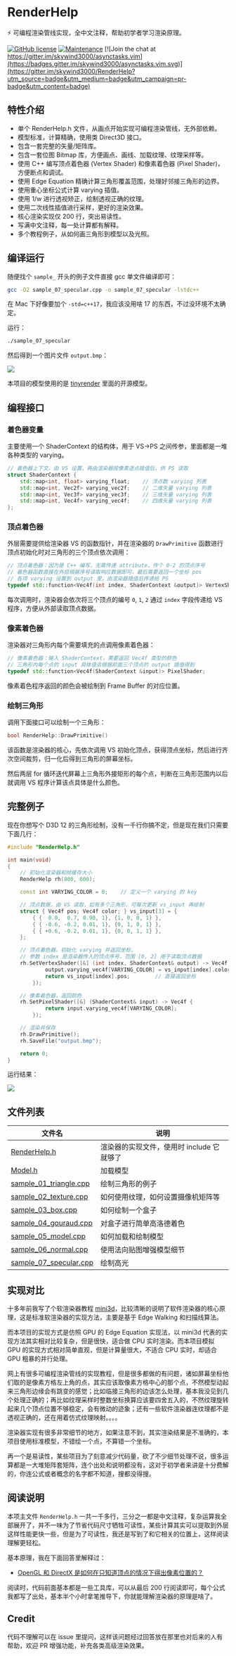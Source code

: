 # RenderHelp

:zap: 可编程渲染管线实现，全中文注释，帮助初学者学习渲染原理。

[![GitHub license](https://img.shields.io/github/license/Naereen/StrapDown.js.svg)](https://github.com/Naereen/StrapDown.js/blob/master/LICENSE) [![Maintenance](https://img.shields.io/badge/Maintained%3F-yes-green.svg)](https://GitHub.com/Naereen/StrapDown.js/graphs/commit-activity) [![Join the chat at https://gitter.im/skywind3000/asynctasks.vim](https://badges.gitter.im/skywind3000/asynctasks.vim.svg)](https://gitter.im/skywind3000/RenderHelp?utm_source=badge&utm_medium=badge&utm_campaign=pr-badge&utm_content=badge)

## 特性介绍

- 单个 RenderHelp.h 文件，从画点开始实现可编程渲染管线，无外部依赖。
- 模型标准，计算精确，使用类 Direct3D 接口。
- 包含一套完整的矢量/矩阵库。
- 包含一套位图 Bitmap 库，方便画点、画线、加载纹理、纹理采样等。
- 使用 C++ 编写顶点着色器 (Vertex Shader) 和像素着色器 (Pixel Shader)，方便断点和调试。
- 使用 Edge Equation 精确计算三角形覆盖范围，处理好邻接三角形的边界。
- 使用重心坐标公式计算 varying 插值。 
- 使用 1/w 进行透视矫正，绘制透视正确的纹理。
- 使用二次线性插值进行采样，更好的渲染效果。
- 核心渲染实现仅 200 行，突出易读性。
- 写满中文注释，每一处计算都有解释。
- 多个教程例子，从如何画三角形到模型以及光照。

## 编译运行

随便找个 `sample_` 开头的例子文件直接 gcc 单文件编译即可：

```bash
gcc -O2 sample_07_specular.cpp -o sample_07_specular -lstdc++
```

在 Mac 下好像要加个 `-std=c++17`，我应该没用啥 17 的东西，不过没环境不太确定。

运行：

```bash
./sample_07_specular
```

然后得到一个图片文件 `output.bmp`：

![](https://raw.githubusercontent.com/skywind3000/images/master/p/renderhelp/model_4_s.jpg)

本项目的模型使用的是 [tinyrender](https://github.com/ssloy/tinyrenderer) 里面的开源模型。

## 编程接口

### 着色器变量

主要使用一个 ShaderContext 的结构体，用于 VS->PS 之间传参，里面都是一堆各种类型的 varying。

```cpp
// 着色器上下文，由 VS 设置，再由渲染器按像素逐点插值后，供 PS 读取
struct ShaderContext {
    std::map<int, float> varying_float;    // 浮点数 varying 列表
    std::map<int, Vec2f> varying_vec2f;    // 二维矢量 varying 列表
    std::map<int, Vec3f> varying_vec3f;    // 三维矢量 varying 列表
    std::map<int, Vec4f> varying_vec4f;    // 四维矢量 varying 列表
};
```

### 顶点着色器

外层需要提供给渲染器 VS 的函数指针，并在渲染器的 `DrawPrimitive` 函数进行顶点初始化时对三角形的三个顶点依次调用：

```cpp
// 顶点着色器：因为是 C++ 编写，无需传递 attribute，传个 0-2 的顶点序号
// 着色器函数直接在外层根据序号读取响应数据即可，最后需要返回一个坐标 pos
// 各项 varying 设置到 output 里，由渲染器插值后传递给 PS 
typedef std::function<Vec4f(int index, ShaderContext &output)> VertexShader;
```

每次调用时，渲染器会依次将三个顶点的编号 `0`, `1`, `2` 通过 `index` 字段传递给 VS 程序，方便从外部读取顶点数据。

### 像素着色器

渲染器对三角形内每个需要填充的点调用像素着色器：

```cpp
// 像素着色器：输入 ShaderContext，需要返回 Vec4f 类型的颜色
// 三角形内每个点的 input 具体值会根据前面三个顶点的 output 插值得到
typedef std::function<Vec4f(ShaderContext &input)> PixelShader;
```

像素着色程序返回的颜色会被绘制到 Frame Buffer 的对应位置。

### 绘制三角形

调用下面接口可以绘制一个三角形：

```cpp
bool RenderHelp::DrawPrimitive()
```

该函数是渲染器的核心，先依次调用 VS 初始化顶点，获得顶点坐标，然后进行齐次空间裁剪，归一化后得到三角形的屏幕坐标。

然后两层 for 循环迭代屏幕上三角形外接矩形的每个点，判断在三角形范围内以后就调用 VS 程序计算该点具体是什么颜色。

## 完整例子

现在你想写个 D3D 12 的三角形绘制，没有一千行你搞不定，但是现在我们只需要下面几行：

```cpp
#include "RenderHelp.h"

int main(void)
{
    // 初始化渲染器和帧缓存大小
    RenderHelp rh(800, 600);

    const int VARYING_COLOR = 0;    // 定义一个 varying 的 key

    // 顶点数据，由 VS 读取，如有多个三角形，可每次更新 vs_input 再绘制
    struct { Vec4f pos; Vec4f color; } vs_input[3] = {
        { {  0.0,  0.7, 0.90, 1}, {1, 0, 0, 1} },
        { { -0.6, -0.2, 0.01, 1}, {0, 1, 0, 1} },
        { { +0.6, -0.2, 0.01, 1}, {0, 0, 1, 1} },
    };

    // 顶点着色器，初始化 varying 并返回坐标，
    // 参数 index 是渲染器传入的顶点序号，范围 [0, 2] 用于读取顶点数据
    rh.SetVertexShader([&] (int index, ShaderContext& output) -> Vec4f {
            output.varying_vec4f[VARYING_COLOR] = vs_input[index].color;
            return vs_input[index].pos;        // 直接返回坐标
        });

    // 像素着色器，返回颜色
    rh.SetPixelShader([&] (ShaderContext& input) -> Vec4f {
            return input.varying_vec4f[VARYING_COLOR];
        });

    // 渲染并保存
    rh.DrawPrimitive();
    rh.SaveFile("output.bmp");

    return 0;
}
```

运行结果：

![](https://raw.githubusercontent.com/skywind3000/images/master/p/renderhelp/sample_1.jpg)

## 文件列表

| 文件名 | 说明 |
|-|-|
| [RenderHelp.h](RenderHelp.h) | 渲染器的实现文件，使用时 include 它就够了 |
| [Model.h](Model.h) | 加载模型 |
| [sample_01_triangle.cpp](sample_01_triangle.cpp) | 绘制三角形的例子 |
| [sample_02_texture.cpp](sample_02_texture.cpp) | 如何使用纹理，如何设置摄像机矩阵等 |
| [sample_03_box.cpp](sample_03_box.cpp) | 如何绘制一个盒子 |
| [sample_04_gouraud.cpp](sample_04_gouraud.cpp) | 对盒子进行简单高洛德着色 |
| [sample_05_model.cpp](sample_05_model.cpp) | 如何加载和绘制模型 |
| [sample_06_normal.cpp](sample_06_normal.cpp) | 使用法向贴图增强模型细节 |
| [sample_07_specular.cpp](sample_07_specular.cpp) | 绘制高光 |

## 实现对比

十多年前我写了个软渲染器教程 [mini3d](https://github.com/skywind3000/mini3d)，比较清晰的说明了软件渲染器的核心原理，这是标准软渲染器的实现方法，主要是基于 Edge Walking 和扫描线算法。

而本项目的实现方式是仿照 GPU 的 Edge Equation 实现法，以 mini3d 代表的实现方法其实相对比较复杂，但是很快，适合做 CPU 实时渲染。而本项目模拟 GPU 的实现方式相对简单直观，但是计算量很大，不适合 CPU 实时，却适合 GPU 粗暴的并行处理。

网上有很多可编程渲染管线的实现教程，但是很多都做的有问题，诸如屏幕坐标他们取的是像素方格左上角的点，其实应该取像素方格中心的那个点，不然模型动起来三角形边缘会有跳变的感觉；比如临接三角形的边该怎么处理，基本我没见到几个处理正确的；再比如纹理采样时整数坐标换算应该要四舍五入的，不然纹理旋转起来几个顶点位置不够稳定，会有微动的迹象；还有一些软件渲染器连纹理都不是透视正确的，还在用着仿式纹理映射。。。。

渲染器实现有很多非常细节的地方，如果注意不到，其实渲染结果是不准确的，本项目使用标准模型，不错绘一个点，不算错一个坐标。

再一个是易读性，某些项目为了刻意减少代码量，砍了不少细节处理不说，很多运算都是一大堆矩阵套矩阵，连个出处和说明都没有，这对于初学者来讲是十分费解的，你连公式或者概念的名字都不知道，搜都没得搜。

## 阅读说明

本项主文件 `RenderHelp.h` 一共一千多行，三分之一都是中文注释，复杂运算我全部展开了，并不一味为了节省代码尺寸牺牲可读性，某些计算其实可以提取到外层这样性能更快一些，但是为了可读性，我还是写到了和它相关的位置上，这样阅读理解更轻松。

基本原理，我在下面回答里解释过：

- [OpenGL 和 DirectX 是如何在只知道顶点的情况下得出像素位置的？](https://www.zhihu.com/question/48299522/answer/799333394)

阅读时，代码前面基本都是一些工具库，可以从最后 200 行阅读即可，每个公式我都写了出处，基本半个小时拿笔推导下，你就能理解渲染器的原理是啥了。

## Credit

代码不理解可以在 issue 里提问，这样该问题经过回答放在那里也对后来的人有帮助，欢迎 PR 增强功能，补充各类高级渲染效果。

